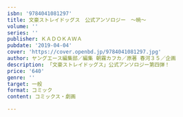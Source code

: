 ```yaml
---
isbn: '9784041081297'
title: 文豪ストレイドッグス　公式アンソロジー　～暁～
volume: ''
series: ''
publisher: ＫＡＤＯＫＡＷＡ
pubdate: '2019-04-04'
cover: 'https://cover.openbd.jp/9784041081297.jpg'
author: ヤングエース編集部／編集 朝霧カフカ／原著 春河３５／企画
description: 「文豪ストレイドッグス」公式アンソロジー第四弾！
price: '640'
genre: ''
target: 一般
format: コミック
content: コミックス・劇画

---
```


